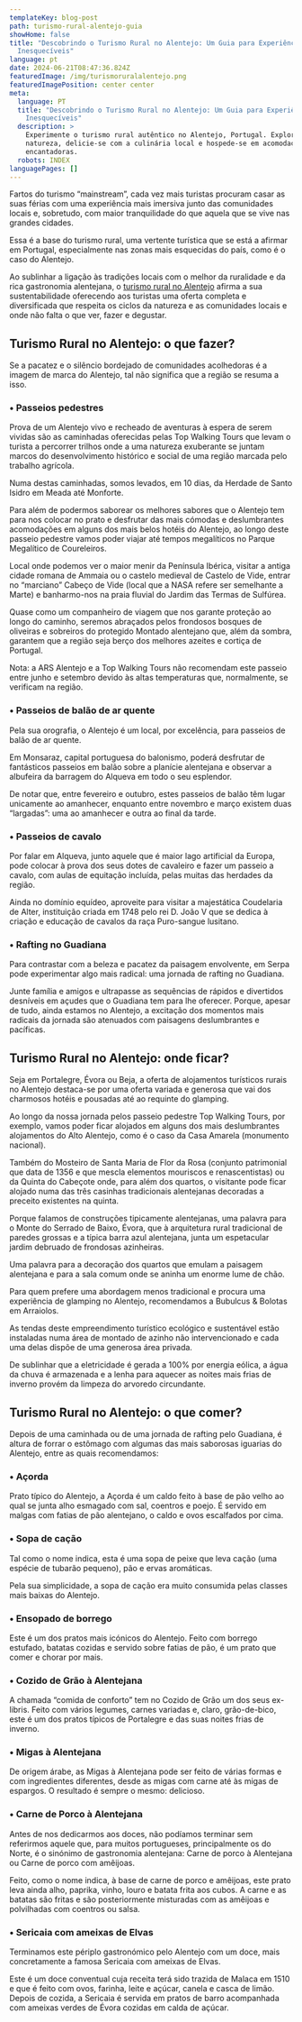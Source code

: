 ```yaml
---
templateKey: blog-post
path: turismo-rural-alentejo-guia
showHome: false
title: "Descobrindo o Turismo Rural no Alentejo: Um Guia para Experiências
  Inesquecíveis"
language: pt
date: 2024-06-21T08:47:36.824Z
featuredImage: /img/turismoruralalentejo.png
featuredImagePosition: center center
meta:
  language: PT
  title: "Descobrindo o Turismo Rural no Alentejo: Um Guia para Experiências
    Inesquecíveis"
  description: >
    Experimente o turismo rural autêntico no Alentejo, Portugal. Explore a
    natureza, delicie-se com a culinária local e hospede-se em acomodações
    encantadoras.
  robots: INDEX
languagePages: []
---
```

Fartos do turismo “mainstream”, cada vez mais turistas procuram casar as suas férias com uma experiência mais imersiva junto das comunidades locais e, sobretudo, com maior tranquilidade do que aquela que se vive nas grandes cidades.

Essa é a base do turismo rural, uma vertente turística que se está a afirmar em Portugal, especialmente nas zonas mais esquecidas do país, como é o caso do Alentejo.

Ao sublinhar a ligação às tradições locais com o melhor da ruralidade e da rica gastronomia alentejana, o [turismo rural no Alentejo](https://topwalkingtoursportugal.com/hiking-alentejo-castles-wine-heritage) afirma a sua sustentabilidade oferecendo aos turistas uma oferta completa e diversificada que respeita os ciclos da natureza e as comunidades locais e onde não falta o que ver, fazer e degustar.

## Turismo Rural no Alentejo: o que fazer?

Se a pacatez e o silêncio bordejado de comunidades acolhedoras é a imagem de marca do Alentejo, tal não significa que a região se resuma a isso.

### • Passeios pedestres

Prova de um Alentejo vivo e recheado de aventuras à espera de serem vividas são as caminhadas oferecidas pelas Top Walking Tours que levam o turista a percorrer trilhos onde a uma natureza exuberante se juntam marcos do desenvolvimento histórico e social de uma região marcada pelo trabalho agrícola.

Numa destas caminhadas, somos levados, em 10 dias, da Herdade de Santo Isidro em Meada até Monforte.

Para além de podermos saborear os melhores sabores que o Alentejo tem para nos colocar no prato e desfrutar das mais cómodas e deslumbrantes acomodações em alguns dos mais belos hotéis do Alentejo, ao longo deste passeio pedestre vamos poder viajar até tempos megalíticos no Parque Megalítico de Coureleiros.

Local onde podemos ver o maior menir da Península Ibérica, visitar a antiga cidade romana de Ammaia ou o castelo medieval de Castelo de Vide, entrar no “marciano” Cabeço de Vide (local que a NASA refere ser semelhante a Marte) e banharmo-nos na praia fluvial do Jardim das Termas de Sulfúrea.

Quase como um companheiro de viagem que nos garante proteção ao longo do caminho, seremos abraçados pelos frondosos bosques de oliveiras e sobreiros do protegido Montado alentejano que, além da sombra, garantem que a região seja berço dos melhores azeites e cortiça de Portugal.

Nota: a ARS Alentejo e a Top Walking Tours não recomendam este passeio entre junho e setembro devido às altas temperaturas que, normalmente, se verificam na região.

### • Passeios de balão de ar quente

Pela sua orografia, o Alentejo é um local, por excelência, para passeios de balão de ar quente.

Em Monsaraz, capital portuguesa do balonismo, poderá desfrutar de fantásticos passeios em balão sobre a planície alentejana e observar a albufeira da barragem do Alqueva em todo o seu esplendor.

De notar que, entre fevereiro e outubro, estes passeios de balão têm lugar unicamente ao amanhecer, enquanto entre novembro e março existem duas “largadas”: uma ao amanhecer e outra ao final da tarde.

### • Passeios de cavalo

Por falar em Alqueva, junto aquele que é maior lago artificial da Europa, pode colocar à prova dos seus dotes de cavaleiro e fazer um passeio a cavalo, com aulas de equitação incluída, pelas muitas das herdades da região.

Ainda no domínio equídeo, aproveite para visitar a majestática Coudelaria de Alter, instituição criada em 1748 pelo rei D. João V que se dedica à criação e educação de cavalos da raça Puro-sangue lusitano.

### • Rafting no Guadiana

Para contrastar com a beleza e pacatez da paisagem envolvente, em Serpa pode experimentar algo mais radical: uma jornada de rafting no Guadiana.

Junte família e amigos e ultrapasse as sequências de rápidos e divertidos desníveis em açudes que o Guadiana tem para lhe oferecer. Porque, apesar de tudo, ainda estamos no Alentejo, a excitação dos momentos mais radicais da jornada são atenuados com paisagens deslumbrantes e pacíficas.

## Turismo Rural no Alentejo: onde ficar?

Seja em Portalegre, Évora ou Beja, a oferta de alojamentos turísticos rurais no Alentejo destaca-se por uma oferta variada e generosa que vai dos charmosos hotéis e pousadas até ao requinte do glamping.

Ao longo da nossa jornada pelos passeio pedestre Top Walking Tours, por exemplo, vamos poder ficar alojados em alguns dos mais deslumbrantes alojamentos do Alto Alentejo, como é o caso da Casa Amarela (monumento nacional).

Também do Mosteiro de Santa Maria de Flor da Rosa (conjunto patrimonial que data de 1356 e que mescla elementos mouriscos e renascentistas) ou da Quinta do Cabeçote onde, para além dos quartos, o visitante pode ficar alojado numa das três casinhas tradicionais alentejanas decoradas a preceito existentes na quinta.

Porque falamos de construções tipicamente alentejanas, uma palavra para o Monte do Serrado de Baixo, Évora, que à arquitetura rural tradicional de paredes grossas e a típica barra azul alentejana, junta um espetacular jardim debruado de frondosas azinheiras.

Uma palavra para a decoração dos quartos que emulam a paisagem alentejana e para a sala comum onde se aninha um enorme lume de chão.

Para quem prefere uma abordagem menos tradicional e procura uma experiência de glamping no Alentejo, recomendamos a Bubulcus & Bolotas em Arraiolos.

As tendas deste empreendimento turístico ecológico e sustentável estão instaladas numa área de montado de azinho não intervencionado e cada uma delas dispõe de uma generosa área privada.

De sublinhar que a eletricidade é gerada a 100% por energia eólica, a água da chuva é armazenada e a lenha para aquecer as noites mais frias de inverno provém da limpeza do arvoredo circundante.

## Turismo Rural no Alentejo: o que comer?

Depois de uma caminhada ou de uma jornada de rafting pelo Guadiana, é altura de forrar o estômago com algumas das mais saborosas iguarias do Alentejo, entre as quais recomendamos:

### • Açorda

Prato típico do Alentejo, a Açorda é um caldo feito à base de pão velho ao qual se junta alho esmagado com sal, coentros e poejo. É servido em malgas com fatias de pão alentejano, o caldo e ovos escalfados por cima.

### • Sopa de cação

Tal como o nome indica, esta é uma sopa de peixe que leva cação (uma espécie de tubarão pequeno), pão e ervas aromáticas.

Pela sua simplicidade, a sopa de cação era muito consumida pelas classes mais baixas do Alentejo.

### • Ensopado de borrego

Este é um dos pratos mais icónicos do Alentejo. Feito com borrego estufado, batatas cozidas e servido sobre fatias de pão, é um prato que comer e chorar por mais.

### • Cozido de Grão à Alentejana

A chamada “comida de conforto” tem no Cozido de Grão um dos seus ex-libris. Feito com vários legumes, carnes variadas e, claro, grão-de-bico, este é um dos pratos típicos de Portalegre e das suas noites frias de inverno.

### • Migas à Alentejana

De origem árabe, as Migas à Alentejana pode ser feito de várias formas e com ingredientes diferentes, desde as migas com carne até às migas de espargos. O resultado é sempre o mesmo: delicioso.

### • Carne de Porco à Alentejana

Antes de nos dedicarmos aos doces, não podíamos terminar sem referirmos aquele que, para muitos portugueses, principalmente os do Norte, é o sinónimo de gastronomia alentejana: Carne de porco à Alentejana ou Carne de porco com amêijoas.

Feito, como o nome indica, à base de carne de porco e amêijoas, este prato leva ainda alho, paprika, vinho, louro e batata frita aos cubos. A carne e as batatas são fritas e são posteriormente misturadas com as amêijoas e polvilhadas com coentros ou salsa.

### • Sericaia com ameixas de Elvas

Terminamos este périplo gastronómico pelo Alentejo com um doce, mais concretamente a famosa Sericaia com ameixas de Elvas.

Este é um doce conventual cuja receita terá sido trazida de Malaca em 1510 e que é feito com ovos, farinha, leite e açúcar, canela e casca de limão. Depois de cozida, a Sericaia é servida em pratos de barro acompanhada com ameixas verdes de Évora cozidas em calda de açúcar.